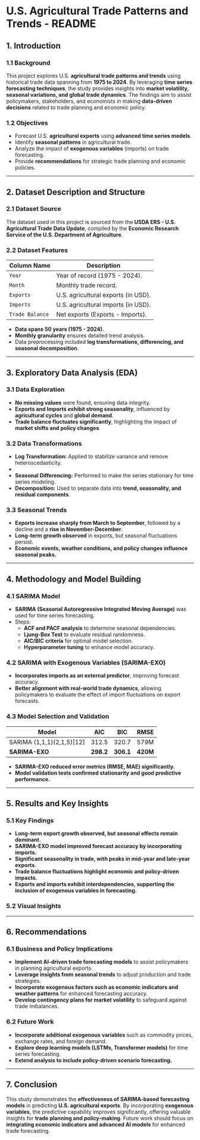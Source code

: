 # **U.S. Agricultural Trade Patterns and Trends - README**

## **1. Introduction**

### **1.1 Background**

This project explores U.S. **agricultural trade patterns and trends** using historical trade data spanning from **1975 to 2024**. By leveraging **time series forecasting techniques**, the study provides insights into **market volatility, seasonal variations, and global trade dynamics**. The findings aim to assist policymakers, stakeholders, and economists in making **data-driven decisions** related to trade planning and economic policy.

### **1.2 Objectives**

- Forecast U.S. **agricultural exports** using **advanced time series models**.
- Identify **seasonal patterns** in agricultural trade.
- Analyze the impact of **exogenous variables** (imports) on trade forecasting.
- Provide **recommendations** for strategic trade planning and economic policies.

---

## **2. Dataset Description and Structure**

### **2.1 Dataset Source**

The dataset used in this project is sourced from the **USDA ERS - U.S. Agricultural Trade Data Update**, compiled by the **Economic Research Service of the U.S. Department of Agriculture**.

### **2.2 Dataset Features**

| Column Name  | Description |
|-------------|------------|
| `Year`   | Year of record (1975 - 2024). |
| `Month`  | Monthly trade record. |
| `Exports` | U.S. agricultural exports (in USD). |
| `Imports` | U.S. agricultural imports (in USD). |
| `Trade Balance` | Net exports (Exports - Imports). |

- **Data spans 50 years (1975 - 2024).**
- **Monthly granularity** ensures detailed trend analysis.
- Data preprocessing included **log transformations, differencing, and seasonal decomposition**.

---

## **3. Exploratory Data Analysis (EDA)**

### **3.1 Data Exploration**

- **No missing values** were found, ensuring data integrity.
- **Exports and Imports exhibit strong seasonality**, influenced by **agricultural cycles** and **global demand**.
- **Trade balance fluctuates significantly**, highlighting the impact of **market shifts and policy changes**.

### **3.2 Data Transformations**

- **Log Transformation:** Applied to stabilize variance and remove heteroscedasticity.
- 
- **Seasonal Differencing:** Performed to make the series stationary for time series modeling.
- **Decomposition:** Used to separate data into **trend, seasonality, and residual components**.

### **3.3 Seasonal Trends**

- **Exports increase sharply from March to September**, followed by a decline and a **rise in November-December**.
- **Long-term growth observed** in exports, but seasonal fluctuations persist.
- **Economic events, weather conditions, and policy changes influence seasonal peaks.**

---

## **4. Methodology and Model Building**

### **4.1 SARIMA Model**

- **SARIMA (Seasonal Autoregressive Integrated Moving Average)** was used for time series forecasting.
- Steps:
  - **ACF and PACF analysis** to determine seasonal dependencies.
  - **Ljung-Box Test** to evaluate residual randomness.
  - **AIC/BIC criteria** for optimal model selection.
  - **Hyperparameter tuning** to enhance model accuracy.

### **4.2 SARIMA with Exogenous Variables (SARIMA-EXO)**

- **Incorporates imports as an external predictor**, improving forecast accuracy.
- **Better alignment with real-world trade dynamics**, allowing policymakers to evaluate the effect of import fluctuations on export forecasts.

### **4.3 Model Selection and Validation**

| Model | AIC | BIC | RMSE |
|--------|------------|--------|-----------|
| SARIMA (1,1,1)(2,1,5)[12] | 312.5 | 320.7 | 579M |
| **SARIMA-EXO** | **298.2** | **306.1** | **420M** |

- **SARIMA-EXO reduced error metrics (RMSE, MAE) significantly.**
- **Model validation tests confirmed stationarity and good predictive performance.**

---

## **5. Results and Key Insights**

### **5.1 Key Findings**

- **Long-term export growth observed, but seasonal effects remain dominant.**
- **SARIMA-EXO model improved forecast accuracy by incorporating imports.**
- **Significant seasonality in trade, with peaks in mid-year and late-year exports.**
- **Trade balance fluctuations highlight economic and policy-driven impacts.**
- **Exports and imports exhibit interdependencies, supporting the inclusion of exogenous variables in forecasting.**

### **5.2 Visual Insights**


---

## **6. Recommendations**

### **6.1 Business and Policy Implications**

- **Implement AI-driven trade forecasting models** to assist policymakers in planning agricultural exports.
- **Leverage insights from seasonal trends** to adjust production and trade strategies.
- **Incorporate exogenous factors such as economic indicators and weather patterns** for enhanced forecasting accuracy.
- **Develop contingency plans for market volatility** to safeguard against trade imbalances.

### **6.2 Future Work**

- **Incorporate additional exogenous variables** such as commodity prices, exchange rates, and foreign demand.
- **Explore deep learning models (LSTMs, Transformer models)** for time series forecasting.
- **Extend analysis to include policy-driven scenario forecasting.**

---

## **7. Conclusion**

This study demonstrates the **effectiveness of SARIMA-based forecasting models** in predicting **U.S. agricultural exports**. By incorporating **exogenous variables**, the predictive capability improves significantly, offering valuable insights for **trade planning and policy-making**. Future work should focus on **integrating economic indicators and advanced AI models** for enhanced trade forecasting.
